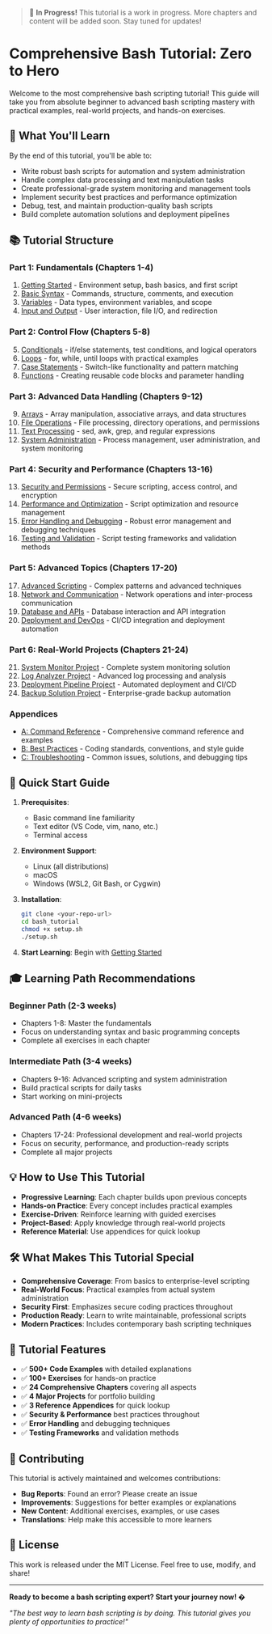 
> 🚧 **In Progress!** This tutorial is a work in progress. More chapters and content will be added soon. Stay tuned for updates!

# Comprehensive Bash Tutorial: Zero to Hero

Welcome to the most comprehensive bash scripting tutorial! This guide will take you from absolute beginner to advanced bash scripting mastery with practical examples, real-world projects, and hands-on exercises.

## 🎯 What You'll Learn

By the end of this tutorial, you'll be able to:
- Write robust bash scripts for automation and system administration
- Handle complex data processing and text manipulation tasks
- Create professional-grade system monitoring and management tools
- Implement security best practices and performance optimization
- Debug, test, and maintain production-quality bash scripts
- Build complete automation solutions and deployment pipelines

## 📚 Tutorial Structure

### Part 1: Fundamentals (Chapters 1-4)
1. [Getting Started](./01-getting-started/README.md) - Environment setup, bash basics, and first script
2. [Basic Syntax](./02-basic-syntax/README.md) - Commands, structure, comments, and execution
3. [Variables](./03-variables/README.md) - Data types, environment variables, and scope
4. [Input and Output](./04-input-output/README.md) - User interaction, file I/O, and redirection

### Part 2: Control Flow (Chapters 5-8)
5. [Conditionals](./05-conditionals/README.md) - if/else statements, test conditions, and logical operators
6. [Loops](./06-loops/README.md) - for, while, until loops with practical examples
7. [Case Statements](./07-case-statements/README.md) - Switch-like functionality and pattern matching
8. [Functions](./08-functions/README.md) - Creating reusable code blocks and parameter handling

### Part 3: Advanced Data Handling (Chapters 9-12)
9. [Arrays](./09-arrays/README.md) - Array manipulation, associative arrays, and data structures
10. [File Operations](./10-file-operations/README.md) - File processing, directory operations, and permissions
11. [Text Processing](./11-text-processing/README.md) - sed, awk, grep, and regular expressions
12. [System Administration](./12-system-administration/README.md) - Process management, user administration, and system monitoring

### Part 4: Security and Performance (Chapters 13-16)
13. [Security and Permissions](./13-security-permissions/README.md) - Secure scripting, access control, and encryption
14. [Performance and Optimization](./14-performance/README.md) - Script optimization and resource management
15. [Error Handling and Debugging](./15-error-handling/README.md) - Robust error management and debugging techniques
16. [Testing and Validation](./16-testing/README.md) - Script testing frameworks and validation methods

### Part 5: Advanced Topics (Chapters 17-20)
17. [Advanced Scripting](./17-advanced-scripting/README.md) - Complex patterns and advanced techniques
18. [Network and Communication](./18-network/README.md) - Network operations and inter-process communication
19. [Database and APIs](./19-database-apis/README.md) - Database interaction and API integration
20. [Deployment and DevOps](./20-deployment/README.md) - CI/CD integration and deployment automation

### Part 6: Real-World Projects (Chapters 21-24)
21. [System Monitor Project](./21-project-system-monitor/README.md) - Complete system monitoring solution
22. [Log Analyzer Project](./22-project-log-analyzer/README.md) - Advanced log processing and analysis
23. [Deployment Pipeline Project](./23-project-deployment/README.md) - Automated deployment and CI/CD
24. [Backup Solution Project](./24-project-backup/README.md) - Enterprise-grade backup automation

### Appendices
- [A: Command Reference](./appendix-a-commands/README.md) - Comprehensive command reference and examples
- [B: Best Practices](./appendix-b-best-practices/README.md) - Coding standards, conventions, and style guide
- [C: Troubleshooting](./appendix-c-troubleshooting/README.md) - Common issues, solutions, and debugging tips

## 🚀 Quick Start Guide

1. **Prerequisites**: 
   - Basic command line familiarity
   - Text editor (VS Code, vim, nano, etc.)
   - Terminal access

2. **Environment Support**: 
   - Linux (all distributions)
   - macOS 
   - Windows (WSL2, Git Bash, or Cygwin)

3. **Installation**:
   ```bash
   git clone <your-repo-url>
   cd bash_tutorial
   chmod +x setup.sh
   ./setup.sh
   ```

4. **Start Learning**: Begin with [Getting Started](./01-getting-started/README.md)

## 🎓 Learning Path Recommendations

### Beginner Path (2-3 weeks)
- Chapters 1-8: Master the fundamentals
- Focus on understanding syntax and basic programming concepts
- Complete all exercises in each chapter

### Intermediate Path (3-4 weeks)  
- Chapters 9-16: Advanced scripting and system administration
- Build practical scripts for daily tasks
- Start working on mini-projects

### Advanced Path (4-6 weeks)
- Chapters 17-24: Professional development and real-world projects
- Focus on security, performance, and production-ready scripts
- Complete all major projects

## 💡 How to Use This Tutorial

- **Progressive Learning**: Each chapter builds upon previous concepts
- **Hands-on Practice**: Every concept includes practical examples
- **Exercise-Driven**: Reinforce learning with guided exercises
- **Project-Based**: Apply knowledge through real-world projects
- **Reference Material**: Use appendices for quick lookup

## 🛠️ What Makes This Tutorial Special

- **Comprehensive Coverage**: From basics to enterprise-level scripting
- **Real-World Focus**: Practical examples from actual system administration
- **Security First**: Emphasizes secure coding practices throughout
- **Production Ready**: Learn to write maintainable, professional scripts
- **Modern Practices**: Includes contemporary bash scripting techniques

## 📖 Tutorial Features

- ✅ **500+ Code Examples** with detailed explanations
- ✅ **100+ Exercises** for hands-on practice  
- ✅ **24 Comprehensive Chapters** covering all aspects
- ✅ **4 Major Projects** for portfolio building
- ✅ **3 Reference Appendices** for quick lookup
- ✅ **Security & Performance** best practices throughout
- ✅ **Error Handling** and debugging techniques
- ✅ **Testing Frameworks** and validation methods

## 🤝 Contributing

This tutorial is actively maintained and welcomes contributions:

- **Bug Reports**: Found an error? Please create an issue
- **Improvements**: Suggestions for better examples or explanations
- **New Content**: Additional exercises, examples, or use cases
- **Translations**: Help make this accessible to more learners

## 📄 License

This work is released under the MIT License. Feel free to use, modify, and share!

---

**Ready to become a bash scripting expert? Start your journey now! �**

*"The best way to learn bash scripting is by doing. This tutorial gives you plenty of opportunities to practice!"*

